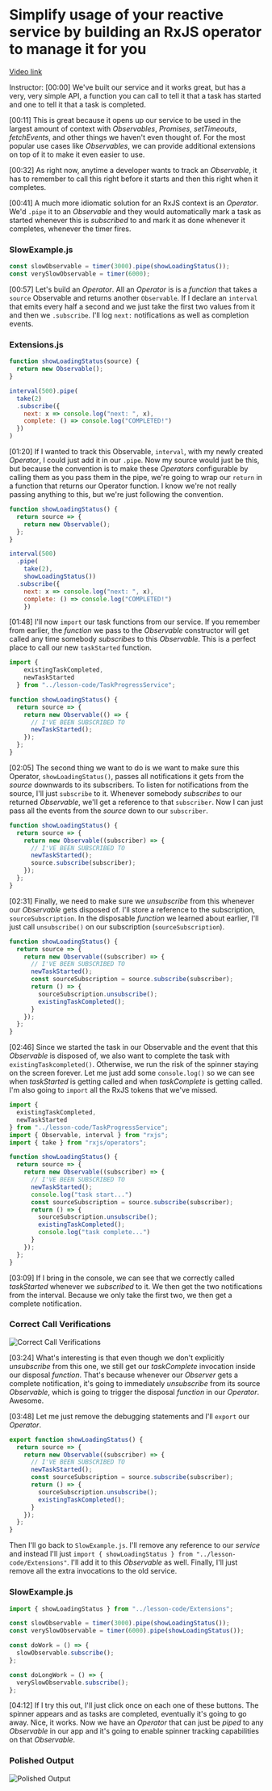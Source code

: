 # Simplify usage of your reactive service by building an RxJS operator to manage it for you

[Video link](https://www.egghead.io/lessons/egghead-simplify-usage-of-your-reactive-service-by-building-an-rxjs-operator-to-manage-it-for-you-bbd41d69)

Instructor: [00:00] We've built our service and it works great, but has a very, very simple API, a function you can call to tell it that a task has started and one to tell it that a task is completed.

[00:11] This is great because it opens up our service to be used in the largest amount of context with *Observables*, *Promises*, *setTimeouts*, *fetchEvents*, and other things we haven't even thought of. For the most popular use cases like *Observables*, we can provide additional extensions on top of it to make it even easier to use.

[00:32] As right now, anytime a developer wants to track an *Observable*, it has to remember to call this right before it starts and then this right when it completes.

[00:41] A much more idiomatic solution for an RxJS context is an *Operator*. We'd `.pipe` it to an *Observable* and they would automatically mark a task as started whenever this is *subscribed* to and mark it as done whenever it completes, whenever the timer fires.

### SlowExample.js
```js
const slowObservable = timer(3000).pipe(showLoadingStatus());
const verySlowObservable = timer(6000);
```

[00:57] Let's build an *Operator*. All an *Operator* is is a *function* that takes a `source` Observable and returns another `Observable`. If I declare an `interval` that emits every half a second and we just take the first two values from it and then we `.subscribe`. I'll log `next:` notifications as well as completion events.

### Extensions.js
```js
function showLoadingStatus(source) {
  return new Observable();
}

interval(500).pipe(
  take(2)
  .subscribe({
    next: x => console.log("next: ", x),
    complete: () => console.log("COMPLETED!")
  })
)
```

[01:20] If I wanted to track this Observable, `interval`, with my newly created *Operator*, I could just add it in our `.pipe`. Now my source would just be this, but because the convention is to make these *Operators* configurable by calling them as you pass them in the pipe, we're going to wrap our `return` in a function that returns our Operator function. I know we're not really passing anything to this, but we're just following the convention.

```js
function showLoadingStatus() {
  return source => {
    return new Observable();
  };
}

interval(500)
  .pipe(
    take(2),
    showLoadingStatus())
  .subscribe({
    next: x => console.log("next: ", x),
    complete: () => console.log("COMPLETED!")
    })
```

[01:48] I'll now `import` our task functions from our service. If you remember from earlier, the *function* we pass to the *Observable* constructor will get called any time somebody *subscribes* to this *Observable*. This is a perfect place to call our new `taskStarted` function.

```js
import {
    existingTaskCompleted,
    newTaskStarted
  } from "../lesson-code/TaskProgressService";

function showLoadingStatus() {
  return source => {
    return new Observable(() => {
      // I'VE BEEN SUBSCRIBED TO
      newTaskStarted();
    });
  };
}
```

[02:05] The second thing we want to do is we want to make sure this Operator, `showLoadingStatus()`, passes all notifications it gets from the *source* downwards to its subscribers. To listen for notifications from the source, I'll just `subscribe` to it. Whenever somebody *subscribes* to our returned *Observable*, we'll get a reference to that `subscriber`. Now I can just pass all the events from the *source* down to our `subscriber`.

```js
function showLoadingStatus() {
  return source => {
    return new Observable((subscriber) => {
      // I'VE BEEN SUBSCRIBED TO
      newTaskStarted();
      source.subscribe(subscriber);
    });
  };
}
```

[02:31] Finally, we need to make sure we *unsubscribe* from this whenever our *Observable* gets disposed of. I'll store a reference to the subscription, `sourceSubscription`. In the disposable *function* we learned about earlier, I'll just call `unsubscribe()` on our subscription (`sourceSubscription`).

```js
function showLoadingStatus() {
  return source => {
    return new Observable((subscriber) => {
      // I'VE BEEN SUBSCRIBED TO
      newTaskStarted();
      const sourceSubscription = source.subscribe(subscriber);
      return () => {
        sourceSubscription.unsubscribe();
        existingTaskCompleted();
      }
    });
  };
}
```

[02:46] Since we started the task in our Observable and the event that this *Observable* is disposed of, we also want to complete the task with `existingTaskcompleted()`. Otherwise, we run the risk of the spinner staying on the screen forever. Let me just add some `console.log()` so we can see when *taskStarted* is getting called and when *taskComplete* is getting called. I'm also going to `import` all the RxJS tokens that we've missed.

```js
import {
  existingTaskCompleted,
  newTaskStarted
} from "../lesson-code/TaskProgressService";
import { Observable, interval } from "rxjs";
import { take } from "rxjs/operators";

function showLoadingStatus() {
  return source => {
    return new Observable((subscriber) => {
      // I'VE BEEN SUBSCRIBED TO
      newTaskStarted();
      console.log("task start...")
      const sourceSubscription = source.subscribe(subscriber);
      return () => {
        sourceSubscription.unsubscribe();
        existingTaskCompleted();
        console.log("task complete...")
      }
    });
  };
}
```

[03:09] If I bring in the console, we can see that we correctly called *taskStarted* whenever we *subscribed* to it. We then get the two notifications from the interval. Because we only take the first two, we then get a complete notification.

### Correct Call Verifications
![Correct Call Verifications](../images/egghead-simplify-usage-of-your-reactive-service-by-building-an-rxjs-operator-to-manage-it-for-you-01697ee7-correct-call-verifications.png)

[03:24] What's interesting is that even though we don't explicitly *unsubscribe* from this one, we still get our *taskComplete* invocation inside our disposal *function*. That's because whenever our *Observer* gets a complete notification, it's going to immediately *unsubscribe* from its source *Observable*, which is going to trigger the disposal *function* in our *Operator*. Awesome.

[03:48] Let me just remove the debugging statements and I'll `export` our *Operator*. 

```js
export function showLoadingStatus() {
  return source => {
    return new Observable((subscriber) => {
      // I'VE BEEN SUBSCRIBED TO
      newTaskStarted();
      const sourceSubscription = source.subscribe(subscriber);
      return () => {
        sourceSubscription.unsubscribe();
        existingTaskCompleted();
      }
    });
  };
}
```

Then I'll go back to `SlowExample.js`. I'll remove any reference to our *service* and instead I'll just `import { showLoadingStatus } from "../lesson-code/Extensions"`. I'll add it to this *Observable* as well. Finally, I'll just remove all the extra invocations to the old service.

### SlowExample.js
```js
import { showLoadingStatus } from "../lesson-code/Extensions";  

const slowObservable = timer(3000).pipe(showLoadingStatus());
const verySlowObservable = timer(6000).pipe(showLoadingStatus());

const doWork = () => {
  slowObservable.subscribe();
};

const doLongWork = () => {
  verySlowObservable.subscribe();
};
```

[04:12] If I try this out, I'll just click once on each one of these buttons. The spinner appears and as tasks are completed, eventually it's going to go away. Nice, it works. Now we have an *Operator* that can just be *piped* to any *Observable* in our app and it's going to enable spinner tracking capabilities on that *Observable*.

### Polished Output
![Polished Output](../images/egghead-simplify-usage-of-your-reactive-service-by-building-an-rxjs-operator-to-manage-it-for-you-01697ee7-polished-output.png)
